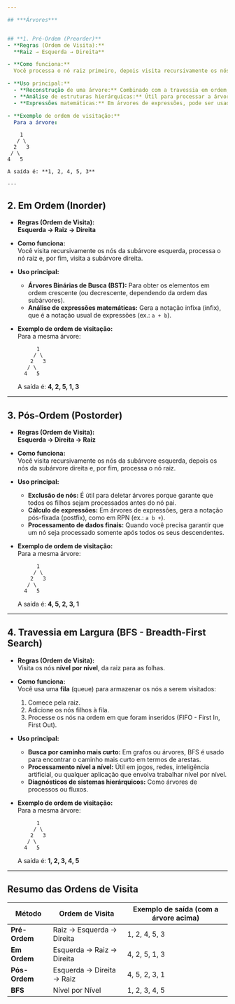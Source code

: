 ```yaml
---

## ***Árvores***


## **1. Pré-Ordem (Preorder)**
- **Regras (Ordem de Visita):**  
  **Raiz → Esquerda → Direita**

- **Como funciona:**  
  Você processa o nó raiz primeiro, depois visita recursivamente os nós da subárvore esquerda e, em seguida, da subárvore direita.

- **Uso principal:**  
  - **Reconstrução de uma árvore:** Combinado com a travessia em ordem, pode ser usado para reconstruir uma árvore.
  - **Análise de estruturas hierárquicas:** Útil para processar a árvore antes de explorar suas subestruturas.
  - **Expressões matemáticas:** Em árvores de expressões, pode ser usado para produzir a notação prefixada (prefix).

- **Exemplo de ordem de visitação:**  
  Para a árvore:
  ```
        1
       / \
      2   3
     / \
    4   5
  ```
  A saída é: **1, 2, 4, 5, 3**

---
```


## **2. Em Ordem (Inorder)**
- **Regras (Ordem de Visita):**  
  **Esquerda → Raiz → Direita**

- **Como funciona:**  
  Você visita recursivamente os nós da subárvore esquerda, processa o nó raiz e, por fim, visita a subárvore direita.

- **Uso principal:**  
  - **Árvores Binárias de Busca (BST):** Para obter os elementos em ordem crescente (ou decrescente, dependendo da ordem das subárvores).
  - **Análise de expressões matemáticas:** Gera a notação infixa (infix), que é a notação usual de expressões (ex.: `a + b`).

- **Exemplo de ordem de visitação:**  
  Para a mesma árvore:
  ```
        1
       / \
      2   3
     / \
    4   5
  ```
  A saída é: **4, 2, 5, 1, 3**

---

## **3. Pós-Ordem (Postorder)**
- **Regras (Ordem de Visita):**  
  **Esquerda → Direita → Raiz**

- **Como funciona:**  
  Você visita recursivamente os nós da subárvore esquerda, depois os nós da subárvore direita e, por fim, processa o nó raiz.

- **Uso principal:**  
  - **Exclusão de nós:** É útil para deletar árvores porque garante que todos os filhos sejam processados antes do nó pai.
  - **Cálculo de expressões:** Em árvores de expressões, gera a notação pós-fixada (postfix), como em RPN (ex.: `a b +`).
  - **Processamento de dados finais:** Quando você precisa garantir que um nó seja processado somente após todos os seus descendentes.

- **Exemplo de ordem de visitação:**  
  Para a mesma árvore:
  ```
        1
       / \
      2   3
     / \
    4   5
  ```
  A saída é: **4, 5, 2, 3, 1**

---

## **4. Travessia em Largura (BFS - Breadth-First Search)**
- **Regras (Ordem de Visita):**  
  Visita os nós **nível por nível**, da raiz para as folhas.

- **Como funciona:**  
  Você usa uma **fila** (queue) para armazenar os nós a serem visitados:
  1. Comece pela raiz.
  2. Adicione os nós filhos à fila.
  3. Processe os nós na ordem em que foram inseridos (FIFO - First In, First Out).

- **Uso principal:**  
  - **Busca por caminho mais curto:** Em grafos ou árvores, BFS é usado para encontrar o caminho mais curto em termos de arestas.
  - **Processamento nível a nível:** Útil em jogos, redes, inteligência artificial, ou qualquer aplicação que envolva trabalhar nível por nível.
  - **Diagnósticos de sistemas hierárquicos:** Como árvores de processos ou fluxos.

- **Exemplo de ordem de visitação:**  
  Para a mesma árvore:
  ```
        1
       / \
      2   3
     / \
    4   5
  ```
  A saída é: **1, 2, 3, 4, 5**

---

## **Resumo das Ordens de Visita**

| Método        | Ordem de Visita           | Exemplo de saída (com a árvore acima) |
|---------------|---------------------------|---------------------------------------|
| **Pré-Ordem** | Raiz → Esquerda → Direita | 1, 2, 4, 5, 3                         |
| **Em Ordem**  | Esquerda → Raiz → Direita | 4, 2, 5, 1, 3                         |
| **Pós-Ordem** | Esquerda → Direita → Raiz | 4, 5, 2, 3, 1                         |
| **BFS**       | Nível por Nível           | 1, 2, 3, 4, 5                         |

